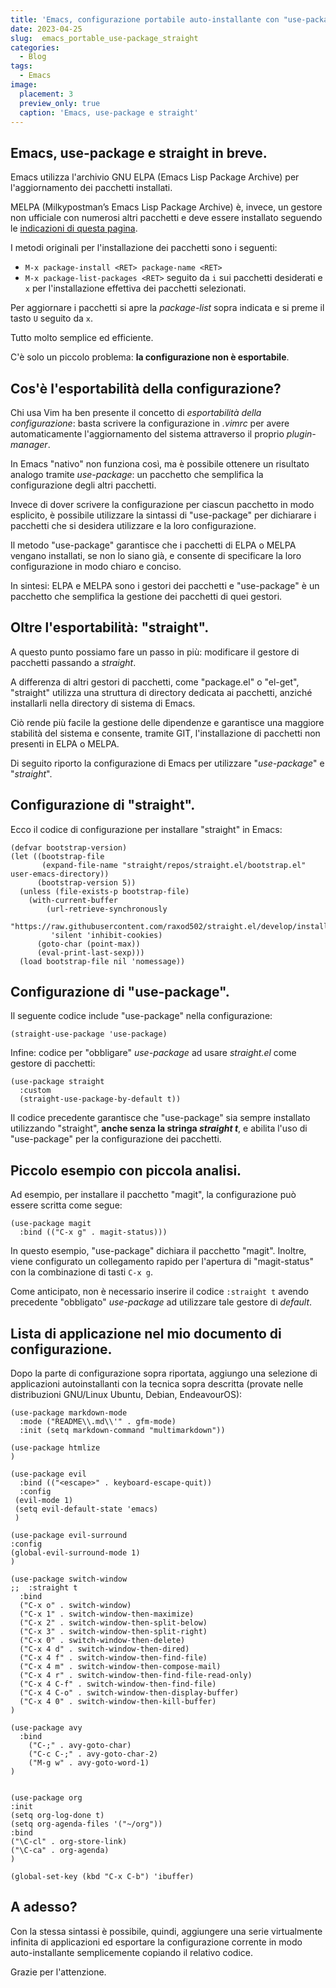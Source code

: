 ```yaml
---
title: 'Emacs, configurazione portabile auto-installante con "use-package" e "straight"'
date: 2023-04-25
slug:  emacs_portable_use-package_straight
categories:
  - Blog
tags:
  - Emacs
image:
  placement: 3
  preview_only: true 
  caption: 'Emacs, use-package e straight'
---
```




## Emacs,  use-package e straight in breve.

Emacs utilizza l'archivio  GNU ELPA (Emacs Lisp Package Archive) per l'aggiornamento dei pacchetti installati. 

MELPA  (Milkypostman’s Emacs Lisp Package Archive) è, invece, un gestore non ufficiale con numerosi altri pacchetti e deve essere installato seguendo le [indicazioni di questa pagina](https://melpa.org/#/getting-started).

I metodi originali per l'installazione dei pacchetti sono i seguenti:

- `M-x package-install <RET> package-name <RET>`
- `M-x package-list-packages <RET>` seguito da `i` sui pacchetti desiderati e `x` per l'installazione effettiva dei pacchetti selezionati.

Per aggiornare i pacchetti si apre la *package-list* sopra indicata e si preme il tasto `U` seguito da `x`.

Tutto molto semplice ed efficiente.

C'è solo un piccolo problema:  **la configurazione non è esportabile**.

## Cos'è l'esportabilità della configurazione?

Chi usa Vim ha ben presente il concetto di *esportabilità della configurazione*: basta scrivere la configurazione  in *.vimrc* per avere automaticamente l'aggiornamento del  sistema attraverso il proprio *plugin-manager*.

In Emacs "nativo" non funziona così,   ma è possibile ottenere un risultato analogo tramite  *use-package*:  un pacchetto che semplifica la configurazione degli altri pacchetti.

Invece di dover scrivere la configurazione per ciascun pacchetto in modo esplicito, è possibile utilizzare la sintassi di "use-package" per dichiarare i pacchetti che si desidera utilizzare e la loro configurazione. 

Il metodo "use-package" garantisce che i pacchetti di ELPA o MELPA vengano installati, se non lo siano già, e consente di specificare la loro configurazione in modo chiaro e conciso.

In sintesi: ELPA e MELPA sono i gestori dei pacchetti e "use-package" è un pacchetto che semplifica la gestione dei pacchetti di quei gestori.

## Oltre l'esportabilità: "straight".

A questo punto possiamo fare un passo in più: modificare il gestore di pacchetti passando a *straight*.

A differenza di altri gestori di pacchetti, come "package.el" o "el-get", "straight" utilizza una struttura di directory dedicata ai pacchetti, anziché installarli nella directory di sistema di Emacs. 

Ciò rende più facile la gestione delle dipendenze e garantisce una maggiore stabilità del sistema e consente, tramite GIT,  l'installazione  di pacchetti non presenti in ELPA o MELPA.

Di seguito riporto la configurazione di  Emacs per utilizzare "*use-package*" e "*straight*".

## Configurazione di "straight".

Ecco il codice di configurazione per  installare "straight"  in  Emacs:

```elisp
(defvar bootstrap-version)
(let ((bootstrap-file
       (expand-file-name "straight/repos/straight.el/bootstrap.el" user-emacs-directory))
      (bootstrap-version 5))
  (unless (file-exists-p bootstrap-file)
    (with-current-buffer
        (url-retrieve-synchronously
         "https://raw.githubusercontent.com/raxod502/straight.el/develop/install.el"
         'silent 'inhibit-cookies)
      (goto-char (point-max))
      (eval-print-last-sexp)))
  (load bootstrap-file nil 'nomessage))
```

## Configurazione di "use-package".

Il seguente codice include "use-package" nella configurazione:

```elisp
(straight-use-package 'use-package)
```

Infine: codice per "obbligare"  *use-package* ad usare *straight.el* come gestore di pacchetti:

``` elisp
(use-package straight
  :custom
  (straight-use-package-by-default t))
```

Il codice precedente garantisce che "use-package" sia sempre installato utilizzando "straight", **anche senza la stringa *straight t***,  e abilita l'uso di "use-package" per la configurazione dei pacchetti.



## Piccolo esempio con piccola analisi.

Ad esempio, per installare il pacchetto "magit", la configurazione può essere scritta come segue:

```elisp
(use-package magit
  :bind (("C-x g" . magit-status)))
```

In questo esempio, "use-package" dichiara il pacchetto "magit". Inoltre, viene configurato un collegamento rapido per l'apertura di "magit-status" con la combinazione di tasti `C-x g`.

Come anticipato, non è necessario inserire il codice `:straight t` avendo precedente "obbligato" *use-package* ad utilizzare tale gestore di *default*.



## Lista di applicazione nel mio documento di configurazione.

Dopo la parte di configurazione sopra riportata, aggiungo una selezione di  applicazioni autoinstallanti con la tecnica sopra descritta (provate nelle distribuzioni  GNU/Linux  Ubuntu, Debian, EndeavourOS):

```elisp
(use-package markdown-mode
  :mode ("README\\.md\\'" . gfm-mode)
  :init (setq markdown-command "multimarkdown"))

(use-package htmlize
)

(use-package evil
  :bind (("<escape>" . keyboard-escape-quit))
  :config
 (evil-mode 1)
 (setq evil-default-state 'emacs)
 )

(use-package evil-surround
:config
(global-evil-surround-mode 1)
)

(use-package switch-window
;;  :straight t
  :bind 
  ("C-x o" . switch-window)
  ("C-x 1" . switch-window-then-maximize)
  ("C-x 2" . switch-window-then-split-below)
  ("C-x 3" . switch-window-then-split-right)
  ("C-x 0" . switch-window-then-delete)
  ("C-x 4 d" . switch-window-then-dired)
  ("C-x 4 f" . switch-window-then-find-file)
  ("C-x 4 m" . switch-window-then-compose-mail)
  ("C-x 4 r" . switch-window-then-find-file-read-only)
  ("C-x 4 C-f" . switch-window-then-find-file)
  ("C-x 4 C-o" . switch-window-then-display-buffer)
  ("C-x 4 0" . switch-window-then-kill-buffer)
)

(use-package avy
  :bind
    ("C-;" . avy-goto-char)
    ("C-c C-;" . avy-goto-char-2)
    ("M-g w" . avy-goto-word-1)
)


(use-package org
:init
(setq org-log-done t)
(setq org-agenda-files '("~/org"))
:bind
("\C-cl" . org-store-link)
("\C-ca" . org-agenda)
)

(global-set-key (kbd "C-x C-b") 'ibuffer)
```
## A adesso?

Con la stessa sintassi è possibile, quindi, aggiungere una serie virtualmente infinita di applicazioni ed esportare la configurazione corrente in modo auto-installante semplicemente copiando il relativo codice.

Grazie per l'attenzione.
